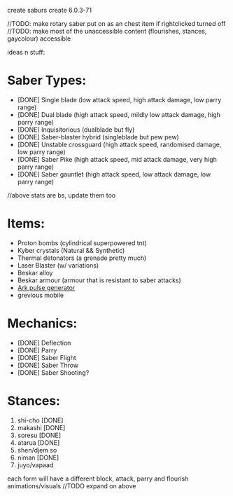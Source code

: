 create saburs
create 6.0.3-71

//TODO: make rotary saber put on as an chest item if rightclicked turned off
//TODO: make most of the unaccessible content (flourishes, stances, gaycolour) accessible

ideas n stuff:

# Saber Types:
 - [DONE] Single blade (low attack speed, high attack damage, low parry range)
 - [DONE] Dual blade (high attack speed, mildly low attack damage, high parry range)
 - [DONE] Inquisitorious (dualblade but fly)
 - [DONE] Saber-blaster hybrid (singleblade but pew pew)
 - [DONE] Unstable crossguard (high attack speed, randomised damage, low parry range)
 - [DONE] Saber Pike (high attack speed, mid attack damage, very high parry range)
 - [DONE] Saber gauntlet (high attack speed, low attack damage, low parry range)

//above stats are bs, update them too

# Items: 
 - Proton bombs (cylindrical superpowered tnt)
 - Kyber crystals (Natural && Synthetic)
 - Thermal detonators (a grenade pretty much)
 - Laser Blaster (w/ variations)
 - Beskar alloy
 - Beskar armour (armour that is resistant to saber attacks)
 - [Ark pulse generator](https://starwars.fandom.com/wiki/Arc_Pulse_Generator)
 - grevious mobile

# Mechanics:
 - [DONE] Deflection
 - [DONE] Parry 
 - [DONE] Saber Flight
 - [DONE] Saber Throw
 - [DONE] Saber Shooting?

   
# Stances:
 1. shi-cho [DONE]
 2. makashi [DONE] 
 3. soresu [DONE] 
 4. atarua [DONE] 
 5. shen/djem so
 6. niman [DONE] 
 7. juyo/vapaad 

each form will have a different block, attack, parry and flourish animations/visuals
//TODO expand on above



 
